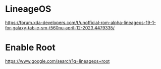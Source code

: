 # LineageOS
https://forum.xda-developers.com/t/unofficial-rom-alpha-lineageos-19-1-for-galaxy-tab-e-sm-t560nu-april-12-2023.4479335/

# Enable Root
https://www.google.com/search?q=lineageos+root

